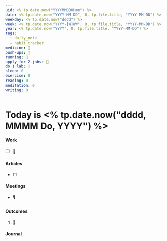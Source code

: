 ```yaml
---
uid: <% tp.date.now("YYYYMMDDHHmm") %>
date: <% tp.date.now("YYYY-MM-DD", 0, tp.file.title, "YYYY-MM-DD") %>
weekday: <% tp.date.now("dddd") %>
week: <% tp.date.now("YYYY-[W]WW", 0, tp.file.title, "YYYY-MM-DD") %>
year: <% tp.date.now("YYYY", 0, tp.file.title, "YYYY-MM-DD") %>
tags:
  - daily_note
  - habit_tracker
medicine: 🙌
push-ups: 💩
running: 💩
apply-for-2-jobs: 💩
do 1 lab: 💩
sleep: 0
exercise: 0
reading: 0
meditation: 0
writing: 0
---
```

# Today is **<% tp.date.now("dddd, MMMM Do, YYYY") %>**



#### Work
- [ ] 💪

#### Articles
- [ ] 

#### Meetings
- 🎙

#### Outcomes
1. 🦄

#### Journal